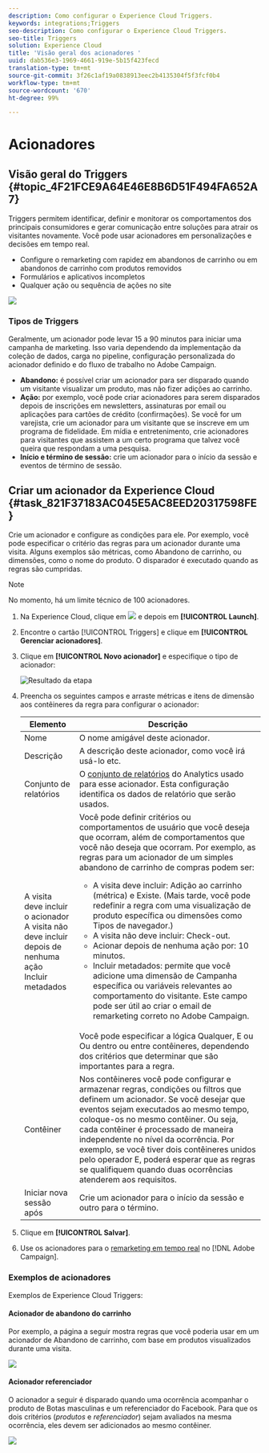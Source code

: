 ```yaml
---
description: Como configurar o Experience Cloud Triggers.
keywords: integrations;Triggers
seo-description: Como configurar o Experience Cloud Triggers.
seo-title: Triggers
solution: Experience Cloud
title: 'Visão geral dos acionadores '
uuid: dab536e3-1969-4661-919e-5b15f423fecd
translation-type: tm+mt
source-git-commit: 3f26c1af19a0838913eec2b4135304f5f3fcf0b4
workflow-type: tm+mt
source-wordcount: '670'
ht-degree: 99%

---
```



# Acionadores

## Visão geral do Triggers {#topic_4F21FCE9A64E46E8B6D51F494FA652A7}

Triggers permitem identificar, definir e monitorar os comportamentos dos principais consumidores e gerar comunicação entre soluções para atrair os visitantes novamente. Você pode usar acionadores em personalizações e decisões em tempo real.

* Configure o remarketing com rapidez em abandonos de carrinho ou em abandonos de carrinho com produtos removidos
* Formulários e aplicativos incompletos
* Qualquer ação ou sequência de ações no site

![](assets/trigger-abandonment-2.png)

### Tipos de Triggers

Geralmente, um acionador pode levar 15 a 90 minutos para iniciar uma campanha de marketing. Isso varia dependendo da implementação da coleção de dados, carga no pipeline, configuração personalizada do acionador definido e do fluxo de trabalho no Adobe Campaign.

* **Abandono:** é possível criar um acionador para ser disparado quando um visitante visualizar um produto, mas não fizer adições ao carrinho.
* **Ação:** por exemplo, você pode criar acionadores para serem disparados depois de inscrições em newsletters, assinaturas por email ou aplicações para cartões de crédito (confirmações). Se você for um varejista, crie um acionador para um visitante que se inscreve em um programa de fidelidade. Em mídia e entretenimento, crie acionadores para visitantes que assistem a um certo programa que talvez você queira que respondam a uma pesquisa.
* **Início e término de sessão:** crie um acionador para o início da sessão e eventos de término de sessão.

## Criar um acionador da Experience Cloud {#task_821F37183AC045E5AC8EED20317598FE}

Crie um acionador e configure as condições para ele. Por exemplo, você pode especificar o critério das regras para um acionador durante uma visita. Alguns exemplos são métricas, como Abandono de carrinho, ou dimensões, como o nome do produto. O disparador é executado quando as regras são cumpridas.

>[!NOTE]
>
>No momento, há um limite técnico de 100 acionadores.

1. Na Experience Cloud, clique em ![](assets/menu-icon.png) e depois em **[!UICONTROL Launch]**.
2. Encontre o cartão [!UICONTROL Triggers] e clique em **[!UICONTROL Gerenciar acionadores]**.
3. Clique em **[!UICONTROL Novo acionador]** e especifique o tipo de acionador:

   ![Resultado da etapa](assets/add-trigger.png)

4. Preencha os seguintes campos e arraste métricas e itens de dimensão aos contêineres da regra para configurar o acionador:

   | Elemento | Descrição |
   |--- |--- |
   | Nome | O nome amigável deste acionador. |
   | Descrição | A descrição deste acionador, como você irá usá-lo etc. |
   | Conjunto de relatórios | O [conjunto de relatórios](https://docs.adobe.com/content/help/pt-BR/analytics/admin/manage-report-suites/report-suites-admin.html) do Analytics usado para esse acionador. Esta configuração identifica os dados de relatório que serão usados. |
   | A visita deve incluir o acionador<br>A visita não deve incluir<br>depois de nenhuma ação<br>Incluir metadados | Você pode definir critérios ou comportamentos de usuário que você deseja que ocorram, além de comportamentos que você não deseja que ocorram.  Por exemplo, as regras para um acionador de um simples abandono de carrinho de compras podem ser:<ul><li>A visita deve incluir: Adição ao carrinho (métrica) e Existe. (Mais tarde, você pode redefinir a regra com uma visualização de produto específica ou dimensões como Tipos de navegador.)</li><li>A visita não deve incluir: Check-out.</li><li>Acionar depois de nenhuma ação por: 10 minutos.</li><li>Incluir metadados: permite que você adicione uma dimensão de Campanha específica ou variáveis relevantes ao comportamento do visitante. Este campo pode ser útil ao criar o email de remarketing correto no Adobe Campaign.</li></ul><br>Você pode especificar a lógica Qualquer, E ou Ou dentro ou entre contêineres, dependendo dos critérios que determinar que são importantes para a regra. |
   | Contêiner | Nos contêineres você pode configurar e armazenar regras, condições ou filtros que definem um acionador. Se você desejar que eventos sejam executados ao mesmo tempo, coloque-os no mesmo contêiner. Ou seja, cada contêiner é processado de maneira independente no nível da ocorrência.  Por exemplo, se você tiver dois contêineres unidos pelo operador E, poderá esperar que as regras se qualifiquem quando duas ocorrências atenderem aos requisitos. |
   | Iniciar nova sessão após | Crie um acionador para o início da sessão e outro para o término. |

5. Clique em **[!UICONTROL Salvar]**.
6. Use os acionadores para o [remarketing em tempo real](https://docs.adobe.com/content/help/pt-BR/campaign-standard/using/integrating-with-adobe-cloud/working-with-campaign-and-triggers/about-adobe-experience-cloud-triggers.html) no [!DNL Adobe Campaign].

### Exemplos de acionadores

Exemplos de Experience Cloud Triggers:

#### Acionador de abandono do carrinho

Por exemplo, a página a seguir mostra regras que você poderia usar em um acionador de Abandono de carrinho, com base em produtos visualizados durante uma visita.

![](assets/abandonment-trigger.png)

#### Acionador referenciador

O acionador a seguir é disparado quando uma ocorrência acompanhar o produto de Botas masculinas e um referenciador do Facebook. Para que os dois critérios (*produtos* e *referenciador*) sejam avaliados na mesma ocorrência, eles devem ser adicionados ao mesmo contêiner.

![](assets/fb-boots-promo.png)
